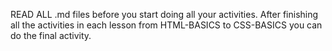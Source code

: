 READ ALL .md files before you start doing all your activities. After finishing all the activities in each lesson from HTML-BASICS to CSS-BASICS you can do the final activity.